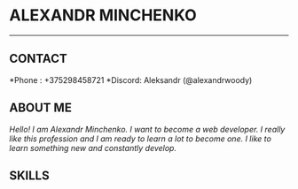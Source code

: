 # ALEXANDR MINCHENKO
____________________________
## CONTACT

*Phone : +375298458721
*Discord: Aleksandr  (@alexandrwoody)

## ABOUT ME
_Hello! I am Alexandr Minchenko. I want to become a web developer. I really like this profession and I am ready to learn a lot to become one. I like to learn something new and constantly develop._
## SKILLS

